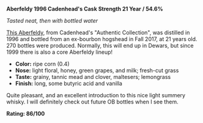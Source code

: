 **Aberfeldy 1996 Cadenhead's Cask Strength 21 Year / 54.6%**

*Tasted neat, then with bottled water*

[This Aberfeldy](https://www.whiskybase.com/whiskies/whisky/100976/aberfeldy-1996-ca), from Cadenhead's "Authentic Collection", was distilled in 1996 and bottled from an ex-bourbon hogshead in Fall 2017, at 21 years old.  270 bottles were produced.  Normally, this will end up in Dewars, but since 1999 there is also a core Aberfeldy lineup!

* **Color:** ripe corn (0.4)
* **Nose:** light floral, honey, green grapes, and milk; fresh-cut grass
* **Taste:** grainy, tannic mead and clover, maltesers; lemongrass 
* **Finish:** long, some butyric acid and vanilla

Quite pleasant, and an excellent introduction to this nice light summery whisky.  I will definitely check out future OB bottles when I see them.

**Rating: 86/100**